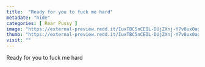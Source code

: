 ```yaml
---
title:  "Ready for you to fuck me hard"
metadate: "hide"
categories: [ Rear Pussy ]
image: "https://external-preview.redd.it/IuxTBC5nCEIL-DUjZXnj-Y7v8ux0agZqaFTE-7Aj3bY.jpg?auto=webp&s=77219e0f70c4d14df31f480484d672738ccd6a8f"
thumb: "https://external-preview.redd.it/IuxTBC5nCEIL-DUjZXnj-Y7v8ux0agZqaFTE-7Aj3bY.jpg?width=960&crop=smart&auto=webp&s=7ac22946212fee0e820f2bdfb939beb96e20d554"
visit: ""
---
```

Ready for you to fuck me hard

